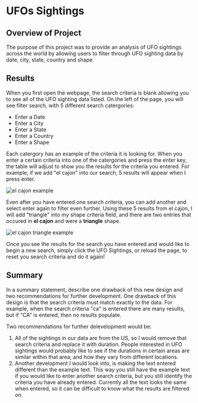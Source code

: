 # **UFOs Sightings**

## Overview of Project ##

The purpose of this project was to provide an analysis of UFO sightings across the world by allowing users to filter through UFO sighting data by date, city, state, country and shape. 

## Results ## 

When you first open the webpage, the search criteria is blank allowing you to see all of the UFO sighting data listed. On the left of the page, you will see filter search, with 5 different search catergories:
- Enter a Date
- Enter a City
- Enter a State
- Enter a Country
- Enter a Shape

Each catergory has an example of the criteria it is looking for. When you enter a certain criteria into one of the catergories and press the enter key, the table will adjust to show you the results for the criteria you entered. For example, if we add "el cajon" into our search, 5 results will appear when I press enter. 

![el cajon example](https://user-images.githubusercontent.com/75765653/109399359-ffe71b80-7907-11eb-85a8-b110b69091ff.png)


Even after you have entered one search criteria, you can add another and select enter again to filter even further. Using these 5 results from el cajon, I will add "triangle" into my shape criteria field, and there are two entries that occured in **el cajon** and were a **triangle** shape.  

![el cajon   triangle example](https://user-images.githubusercontent.com/75765653/109399353-f5c51d00-7907-11eb-9e12-9a5cf3bbe5c9.png)

Once you see the results for the search you have entered and would like to begin a new search, simply click the UFO Sightings, or reload the page, to reset you search criteria and do it again!


## Summary ## 
In a summary statement, describe one drawback of this new design and two recommendations for further development.
One drawback of this design is that the search criteria must match exactly to the data. For example, when the search criteria "ca" is entered there are many results, but if "CA" is entered, then no results populate. 

Two recommendations for further delevelopment would be:
1) All of the sightings in our data are from the US, so I would remove that search criteria and replace it with duration. People interested in UFO sightings would probably like to see if the durations in certain areas are similar within that area, and how they vary from different locations. 
2) Another development I would look into, is making the text entered different than the example text. This way you still have the example text if you would like to enter another search criteria, but you still identify the criteria you have already entered. Currently all the text looks the same when entered, so it can be difficult to know what the results are filtered on. 

